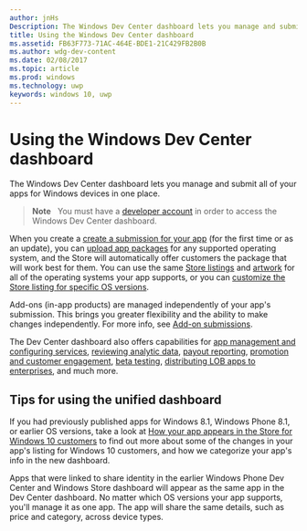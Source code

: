 ---author: jnHsDescription: The Windows Dev Center dashboard lets you manage and submit all of your apps for Windows devices in one place.title: Using the Windows Dev Center dashboardms.assetid: FB63F773-71AC-464E-BDE1-21C429FB2B0Bms.author: wdg-dev-contentms.date: 02/08/2017ms.topic: articlems.prod: windowsms.technology: uwpkeywords: windows 10, uwp---# Using the Windows Dev Center dashboardThe Windows Dev Center dashboard lets you manage and submit all of your apps for Windows devices in one place.> **Note**   You must have a [developer account](http://go.microsoft.com/fwlink/p/?LinkId=615100) in order to access the Windows Dev Center dashboard.When you create a [create a submission for your app](app-submissions.md) (for the first time or as an update), you can [upload app packages](upload-app-packages.md) for any supported operating system, and the Store will automatically offer customers the package that will work best for them. You can use the same [Store listings](create-app-store-listings.md) and [artwork](app-screenshots-and-images.md) for all of the operating systems your app supports, or you can [customize the Store listing for specific OS versions](create-platform-specific-Store-listings.md).Add-ons (in-app products) are managed independently of your app's submission. This brings you greater flexibility and the ability to make changes independently. For more info, see [Add-on submissions](add-on-submissions.md).The Dev Center dashboard also offers capabilities for [app management and configuring services](app-management-and-services.md), [reviewing analytic data](analytics.md), [payout reporting](payout-summary.md), [promotion and customer engagement](app-promotion-and-customer-engagement.md), [beta testing](beta-testing-and-targeted-distribution.md), [distributing LOB apps to enterprises](distribute-lob-apps-to-enterprises.md), and much more.## Tips for using the unified dashboardIf you had previously published apps for Windows 8.1, Windows Phone 8.1, or earlier OS versions, take a look at [How your app appears in the Store for Windows 10 customers](how-your-app-appears-in-the-store-for-windows-10-customers.md) to find out more about some of the changes in your app's listing for Windows 10 customers, and how we categorize your app's info in the new dashboard.Apps that were linked to share identity in the earlier Windows Phone Dev Center and Windows Store dashboard will appear as the same app in the Dev Center dashboard. No matter which OS versions your app supports, you'll manage it as one app. The app will share the same details, such as price and category, across device types.  